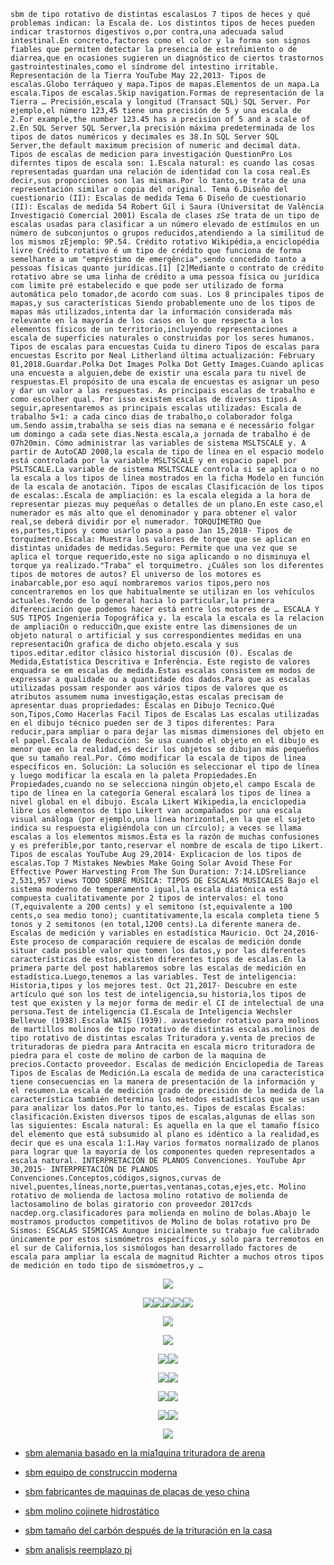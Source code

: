 
```
sbm de tipo rotativo de distintas escalasLos 7 tipos de heces y qué problemas indican: la Escala de. Los distintos tipos de heces pueden indicar trastornos digestivos o,por contra,una adecuada salud intestinal.En concreto,factores como el color y la forma son signos fiables que permiten detectar la presencia de estreñimiento o de diarrea,que en ocasiones sugieren un diagnóstico de ciertos trastornos gastrointestinales,como el síndrome del intestino irritable. Representación de la Tierra YouTube May 22,2013· Tipos de escalas.Globo terráqueo y mapa.Tipos de mapas.Elementos de un mapa.La escala.Tipos de escalas.Skip navigation.Formas de representación de la Tierra … Precisión,escala y longitud (Transact SQL) SQL Server. Por ejemplo,el número 123,45 tiene una precisión de 5 y una escala de 2.For example,the number 123.45 has a precision of 5 and a scale of 2.En SQL Server SQL Server,la precisión máxima predeterminada de los tipos de datos numéricos y decimales es 38.In SQL Server SQL Server,the default maximum precision of numeric and decimal data. Tipos de escalas de medicion para investigación QuestionPro Los diferntes tipos de escala son: 1.Escala natural: es cuando las cosas representadas guardan una relación de identidad con la cosa real.Es decir,sus proporciones son las mismas.Por lo tanto,se trata de una representación similar o copia del original. Tema 6.Diseño del cuestionario (II): Escalas de medida Tema 6 Diseño de cuestionario (II): Escalas de medida 54 Robert Gil i Saura (Universitat de València Investigació Comercial 2001) Escala de clases zSe trata de un tipo de escalas usadas para clasificar a un número elevado de estímulos en un número de subconjuntos o grupos reducidos,atendiendo a la similitud de los mismos zEjemplo: 9P.54. Crédito rotativo Wikipédia,a enciclopédia livre Crédito rotativo é um tipo de crédito que funciona de forma semelhante a um "empréstimo de emergência",sendo concedido tanto a pessoas físicas quanto jurídicas.[1] [2]Mediante o contrato de crédito rotativo abre se uma linha de crédito a uma pessoa física ou jurídica com limite pré estabelecido e que pode ser utilizado de forma automática pelo tomador,de acordo com suas. Los 8 principales tipos de mapas,y sus características Siendo probablemente uno de los tipos de mapas más utilizados,intenta dar la información considerada más relevante en la mayoría de los casos en lo que respecta a los elementos físicos de un territorio,incluyendo representaciones a escala de superficies naturales o construidas por los seres humanos. Tipos de escalas para encuestas Cuida tu dinero Tipos de escalas para encuestas Escrito por Neal Litherland última actualización: February 01,2018.Guardar.Polka Dot Images Polka Dot Getty Images.Cuando aplicas una encuesta a alguien,debe de existir una escala para tu nivel de respuestas.El propósito de una escala de encuestas es asignar un peso y dar un valor a las respuestas. As principais escalas de trabalho e como escolher qual. Por isso existem escalas de diversos tipos.A seguir,apresentaremos as principais escalas utilizadas: Escala de trabalho 5×1: a cada cinco dias de trabalho,o colaborador folga um.Sendo assim,trabalha se seis dias na semana e é necessário folgar um domingo a cada sete dias.Nesta escala,a jornada de trabalho é de 07h20min. Cómo administrar las variables de sistema MSLTSCALE y. A partir de AutoCAD 2008,la escala de tipo de línea en el espacio modelo está controlada por la variable MSLTSCALE y en espacio papel por PSLTSCALE.La variable de sistema MSLTSCALE controla si se aplica o no la escala a los tipos de línea mostrados en la ficha Modelo en función de la escala de anotación. Tipos de escalas Clasificación de los tipos de escalas:.Escala de ampliación: es la escala elegida a la hora de representar piezas muy pequeñas o detalles de un plano.En este caso,el numerador es más alto que el denominador y para obtener el valor real,se deberá dividir por el numerador. TORQUÍMETRO Que es,partes,tipos y como usarlo paso a paso Jan 15,2018· Tipos de torquímetro.Escala: Muestra los valores de torque que se aplican en distintas unidades de medidas.Seguro: Permite que una vez que se aplica el torque requerido,este no siga aplicando o no disminuya el torque ya realizado."Traba" el torquimetro. ¿Cuáles son los diferentes tipos de motores de autos? El universo de los motores es inabarcable,por eso aquí nombraremos varios tipos,pero nos concentraremos en los que habitualmente se utilizan en los vehículos actuales.Yendo de lo general hacia lo particular,la primera diferenciación que podemos hacer está entre los motores de … ESCALA Y SUS TIPOS Ingeniería Topográfica y. la escala la escala es la relacion de ampliaciÓn o reducciÓn,que existe entre las dimensiones de un objeto natural o artificial y sus correspondientes medidas en una representaciÓn grafica de dicho objeto.escala y sus tipos.editar.editor clásico historial discusión (0). Escalas de Medida,Estatística Descritiva e Inferência. Este registo de valores enquadra se em escalas de medida.Estas escalas consistem em modos de expressar a qualidade ou a quantidade dos dados.Para que as escalas utilizadas possam responder aos vários tipos de valores que os atributos assumem numa investigação,estas escalas precisam de apresentar duas propriedades: Escalas en Dibujo Tecnico.Qué son,Tipos,Como Hacerlas Facil Tipos de Escalas Las escalas utilizadas en el dibujo técnico pueden ser de 3 tipos diferentes: Para reducir,para ampliar o para dejar las mismas dimensiones del objeto en el papel.Escala de Reducción: Se usa cuando el objeto en el dibujo es menor que en la realidad,es decir los objetos se dibujan más pequeños que su tamaño real.Por. Cómo modificar la escala de tipos de línea específicos en. Solución: La solución es seleccionar el tipo de línea y luego modificar la escala en la paleta Propiedades.En Propiedades,cuando no se selecciona ningún objeto,el campo Escala de tipo de línea en la categoría General escalará los tipos de línea a nivel global en el dibujo. Escala Likert Wikipedia,la enciclopedia libre Los elementos de tipo Likert van acompañados por una escala visual análoga (por ejemplo,una línea horizontal,en la que el sujeto indica su respuesta eligiéndola con un círculo); a veces se llama escalas a los elementos mismos.Ésta es la razón de muchas confusiones y es preferible,por tanto,reservar el nombre de escala de tipo Likert. Tipos de escalas YouTube Aug 29,2014· Explicacion de los tipos de escalas.Top 7 Mistakes Newbies Make Going Solar Avoid These For Effective Power Harvesting From The Sun Duration: 7:14.LDSreliance 2,531,957 views TODO SOBRE MÚSICA: TIPOS DE ESCALAS MUSICALES Bajo el sistema moderno de temperamento igual,la escala diatónica está compuesta cualitativamente por 2 tipos de intervalos: el tono (T,equivalente a 200 cents) y el semitono (st,equivalente a 100 cents,o sea medio tono); cuantitativamente,la escala completa tiene 5 tonos y 2 semitonos (en total,1200 cents).La diferente manera de. Escalas de medición y variables en estadística Mauricio. Oct 24,2016· Este proceso de comparación requiere de escalas de medición donde situar cada posible valor que tomen los datos,y por las diferentes características de estos,existen diferentes tipos de escalas.En la primera parte del post hablaremos sobre las escalas de medición en estadística.Luego,tenemos a las variables. Test de inteligencia: Historia,tipos y los mejores test. Oct 21,2017· Descubre en este artículo qué son los test de inteligencia,su historia,los tipos de test que existen y la mejor forma de medir el CI de intelectual de una persona.Test de inteligencia CI.Escala de Inteligencia Wechsler Bellevue (1938).Escala WAIS (1939). avastesedor rotativo para molinos de martillos molinos de tipo rotativo de distintas escalas.molinos de tipo rotativo de distintas escalas Trituradora y.venta de precios de trituradoras de piedra para Antracita en escala micro trituradora de piedra para el coste de molino de carbon de la maquina de precios.Contacto proveedor. Escalas de medición Enciclopedia de Tareas Tipos de Escalas de Medición.La escala de medida de una característica tiene consecuencias en la manera de presentación de la información y el resumen.La escala de medición grado de precisión de la medida de la característica también determina los métodos estadísticos que se usan para analizar los datos.Por lo tanto,es. Tipos de escalas Escalas: clasificación.Existen diversos tipos de escalas,algunas de ellas son las siguientes: Escala natural: Es aquella en la que el tamaño físico del elemento que está subsumido al plano es idéntico a la realidad,es decir que es una escala 1:1.Hay varios formatos normalizado de planos para lograr que la mayoría de los componentes queden representados a escala natural. INTERPRETACIÓN DE PLANOS Convenciones. YouTube Apr 30,2015· INTERPRETACIÓN DE PLANOS Convenciones.Conceptos,códigos,signos,curvas de nivel,puentes,líneas,norte,puertas,ventanas,cotas,ejes,etc. Molino rotativo de molienda de lactosa molino rotativo de molienda de lactosamolino de bolas giratorio con proveedor 2017cds nacdep.org.clasificadores para molienda en molino de bolas.Abajo le mostramos productos competitivos de Molino de bolas rotativo pro De Sismos: ESCALAS SÍSMICAS Aunque inicialmente su trabajo fue calibrado únicamente por estos sismómetros específicos,y sólo para terremotos en el sur de California,los sismólogos han desarrollado factores de escala para ampliar la escala de magnitud Richter a muchos otros tipos de medición en todo tipo de sismómetros,y … 
```

<div align="center">

<a href="https://es-crusher.shibang-china.com/github&k=sbm+de+tipo+rotativo+de+distintas+escalas"><img src="https://static.shibang-china.com/es/crusher/logo.jpg"></a>

<a href="https://es-crusher.shibang-china.com/github&k=sbm+de+tipo+rotativo+de+distintas+escalas"><img src="https://static.shibang-china.com/es/crusher/index.jpg"></a><a href="https://es-crusher.shibang-china.com/material.htmlgithub&k=sbm+de+tipo+rotativo+de+distintas+escalas"><img src="https://static.shibang-china.com/es/crusher/material.jpg"></a><a href="https://es-crusher.shibang-china.com/application.htmlgithub&k=sbm+de+tipo+rotativo+de+distintas+escalas"><img src="https://static.shibang-china.com/es/crusher/application.jpg"></a><a href="https://es-crusher.shibang-china.com/aboutus.htmlgithub&k=sbm+de+tipo+rotativo+de+distintas+escalas"><img src="https://static.shibang-china.com/es/crusher/aboutus.jpg"></a><a href="https://es-crusher.shibang-china.com/contact.htmlgithub&k=sbm+de+tipo+rotativo+de+distintas+escalas"><img src="https://static.shibang-china.com/es/crusher/contact.jpg"></a>

<a href="https://es-crusher.shibang-china.com/github&k=sbm+de+tipo+rotativo+de+distintas+escalas"><img src="https://static.shibang-china.com/es/crusher/banner.jpg"></a>

<a href="https://swt.shibang-china.com/github&k=sbm+de+tipo+rotativo+de+distintas+escalas"><img src="https://static.shibang-china.com/es/crusher/text.jpg"></a>

<a href="https://swt.shibang-china.com/github&k=sbm+de+tipo+rotativo+de+distintas+escalas"><img src="https://static.shibang-china.com/es/crusher/chat.jpg"></a><a href="https://es-crusher.shibang-china.com/contact.htmlgithub&k=sbm+de+tipo+rotativo+de+distintas+escalas"><img src="https://static.shibang-china.com/es/crusher/message.jpg"></a>

<a href="https://es-crusher.shibang-china.com/products/pe.htmlgithub&k=sbm+de+tipo+rotativo+de+distintas+escalas"><img src="https://static.shibang-china.com/es/crusher/pe.jpg"></a><a href="https://es-crusher.shibang-china.com/products/pf.htmlgithub&k=sbm+de+tipo+rotativo+de+distintas+escalas"><img src="https://static.shibang-china.com/es/crusher/pf.jpg"></a>

<a href="https://es-crusher.shibang-china.com/products/hpt.htmlgithub&k=sbm+de+tipo+rotativo+de+distintas+escalas"><img src="https://static.shibang-china.com/es/crusher/hpt.jpg"></a><a href="https://es-crusher.shibang-china.com/products/vsi.htmlgithub&k=sbm+de+tipo+rotativo+de+distintas+escalas"><img src="https://static.shibang-china.com/es/crusher/vsi.jpg"></a>

<a href="https://es-crusher.shibang-china.com/products/klv.htmlgithub&k=sbm+de+tipo+rotativo+de+distintas+escalas"><img src="https://static.shibang-china.com/es/crusher/klv.jpg"></a><a href="https://es-crusher.shibang-china.com/products/portable.htmlgithub&k=sbm+de+tipo+rotativo+de+distintas+escalas"><img src="https://static.shibang-china.com/es/crusher/portable.jpg"></a>

<a href="https://swt.shibang-china.com/github&k=sbm+de+tipo+rotativo+de+distintas+escalas"><img src="https://static.shibang-china.com/es/crusher/case.jpg"></a>

</div>


* [sbm alemania basado en la mía1quina trituradora de arena](sbm%20alemania%20basado%20en%20la%20m%C3%ADa1quina%20trituradora%20de%20arena.md)

* [sbm equipo de construccin moderna](sbm%20equipo%20de%20construccin%20moderna.md)

* [sbm fabricantes de maquinas de placas de yeso china](sbm%20fabricantes%20de%20maquinas%20de%20placas%20de%20yeso%20china.md)

* [sbm molino cojinete hidrostático](sbm%20molino%20cojinete%20hidrost%C3%A1tico.md)

* [sbm tamaño del carbón después de la trituración en la casa](sbm%20tama%C3%B1o%20del%20carb%C3%B3n%20despu%C3%A9s%20de%20la%20trituraci%C3%B3n%20en%20la%20casa.md)

* [sbm analisis reemplazo pi](sbm%20analisis%20reemplazo%20pi.md)